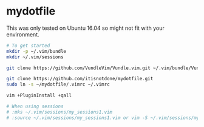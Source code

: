 # mydotfile
This was only tested on Ubuntu 16.04 so might not fit with your environment.

```bash
# To get started
mkdir -p ~/.vim/bundle
mkdir ~/.vim/sessions

git clone https://github.com/VundleVim/Vundle.vim.git ~/.vim/bundle/Vundle.vim

git clone https://github.com/itisnotdone/mydotfile.git
sudo ln -s ~/mydotfile/.vimrc ~/.vimrc

vim +PluginInstall +qall

# When using sessions
# :mks ~/.vim/sessions/my_sessions1.vim
# :source ~/.vim/sessions/my_sessions1.vim or vim -S ~/.vim/sessions/my_sessions1.vim
```
